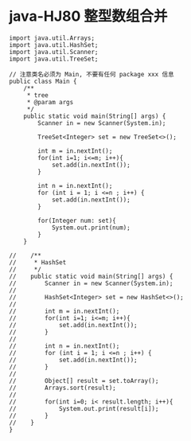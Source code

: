 # java-HJ80 整型数组合并


    import java.util.Arrays;
    import java.util.HashSet;
    import java.util.Scanner;
    import java.util.TreeSet;
    
    // 注意类名必须为 Main, 不要有任何 package xxx 信息
    public class Main {
        /**
         * tree
         * @param args
         */
        public static void main(String[] args) {
            Scanner in = new Scanner(System.in);
    
            TreeSet<Integer> set = new TreeSet<>();
    
            int m = in.nextInt();
            for(int i=1; i<=m; i++){
                set.add(in.nextInt());
            }
    
            int n = in.nextInt();
            for (int i = 1; i <=n ; i++) {
                set.add(in.nextInt());
            }
    
            for(Integer num: set){
                System.out.print(num);
            }
        }
    
    //    /**
    //     * HashSet
    //     */
    //    public static void main(String[] args) {
    //        Scanner in = new Scanner(System.in);
    //
    //        HashSet<Integer> set = new HashSet<>();
    //
    //        int m = in.nextInt();
    //        for(int i=1; i<=m; i++){
    //            set.add(in.nextInt());
    //        }
    //
    //        int n = in.nextInt();
    //        for (int i = 1; i <=n ; i++) {
    //            set.add(in.nextInt());
    //        }
    //
    //        Object[] result = set.toArray();
    //        Arrays.sort(result);
    //
    //        for(int i=0; i< result.length; i++){
    //            System.out.print(result[i]);
    //        }
    //    }
    }

  

